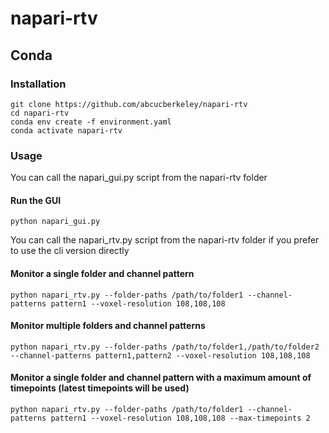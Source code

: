 # napari-rtv

## Conda

### Installation
````
git clone https://github.com/abcucberkeley/napari-rtv
cd napari-rtv
conda env create -f environment.yaml
conda activate napari-rtv
````

### Usage

You can call the napari_gui.py script from the napari-rtv folder

#### Run the GUI
````
python napari_gui.py
````

You can call the napari_rtv.py script from the napari-rtv folder if you prefer to use the cli version directly

#### Monitor a single folder and channel pattern
````
python napari_rtv.py --folder-paths /path/to/folder1 --channel-patterns pattern1 --voxel-resolution 108,108,108
````

#### Monitor multiple folders and channel patterns
````
python napari_rtv.py --folder-paths /path/to/folder1,/path/to/folder2 --channel-patterns pattern1,pattern2 --voxel-resolution 108,108,108
````

#### Monitor a single folder and channel pattern with a maximum amount of timepoints (latest timepoints will be used)
````
python napari_rtv.py --folder-paths /path/to/folder1 --channel-patterns pattern1 --voxel-resolution 108,108,108 --max-timepoints 2
````
